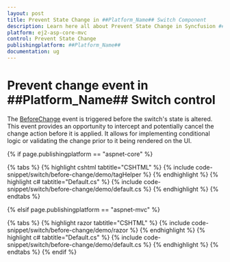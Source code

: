 ```yaml
---
layout: post
title: Prevent State Change in ##Platform_Name## Switch Component
description: Learn here all about Prevent State Change in Syncfusion ##Platform_Name## Switch component of Syncfusion Essential JS 2 and more.
platform: ej2-asp-core-mvc
control: Prevent State Change
publishingplatform: ##Platform_Name##
documentation: ug
---
```



# Prevent change event in ##Platform_Name## Switch control

The [BeforeChange](https://help.syncfusion.com/cr/aspnetcore-js2/Syncfusion.EJ2.Buttons.Switch.html#Syncfusion_EJ2_Buttons_Switch_BeforeChange) event is triggered before the switch's state is altered. This event provides an opportunity to intercept and potentially cancel the change action before it is applied. It allows for implementing conditional logic or validating the change prior to it being rendered on the UI.

{% if page.publishingplatform == "aspnet-core" %}

{% tabs %}
{% highlight cshtml tabtitle="CSHTML" %}
{% include code-snippet/switch/before-change/demo/tagHelper %}
{% endhighlight %}
{% highlight c# tabtitle="Default.cs" %}
{% include code-snippet/switch/before-change/demo/default.cs %}
{% endhighlight %}
{% endtabs %}

{% elsif page.publishingplatform == "aspnet-mvc" %}

{% tabs %}
{% highlight razor tabtitle="CSHTML" %}
{% include code-snippet/switch/before-change/demo/razor %}
{% endhighlight %}
{% highlight c# tabtitle="Default.cs" %}
{% include code-snippet/switch/before-change/demo/default.cs %}
{% endhighlight %}
{% endtabs %}
{% endif %}

